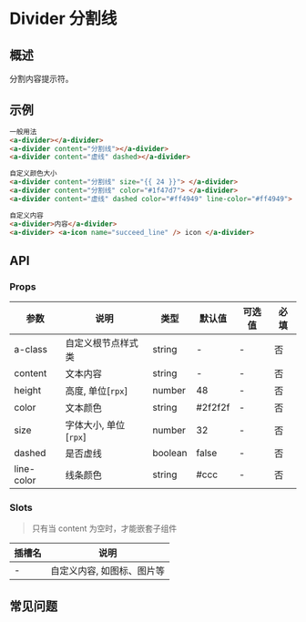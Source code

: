 # Divider 分割线

## 概述

分割内容提示符。

## 示例

```html
一般用法
<a-divider></a-divider>
<a-divider content="分割线"></a-divider>
<a-divider content="虚线" dashed></a-divider>

自定义颜色大小
<a-divider content="分割线" size="{{ 24 }}"> </a-divider>
<a-divider content="分割线" color="#1f47d7"> </a-divider>
<a-divider content="虚线" dashed color="#ff4949" line-color="#ff4949"> </a-divider>

自定义内容
<a-divider>内容</a-divider>
<a-divider> <a-icon name="succeed_line" /> icon </a-divider>
```

## API

### Props

| 参数       | 说明                  | 类型    | 默认值  | 可选值 | 必填 |
| ---------- | --------------------- | ------- | ------- | ------ | ---- |
| a-class    | 自定义根节点样式类    | string  | -       | -      | 否   |
| content    | 文本内容              | string  | -       | -      | 否   |
| height     | 高度, 单位[`rpx`]     | number  | 48      | -      | 否   |
| color      | 文本颜色              | string  | #2f2f2f | -      | 否   |
| size       | 字体大小, 单位[`rpx`] | number  | 32      | -      | 否   |
| dashed     | 是否虚线              | boolean | false   | -      | 否   |
| line-color | 线条颜色              | string  | #ccc    | -      | 否   |

### Slots

> 只有当 content 为空时，才能嵌套子组件

| 插槽名 | 说明                       |
| ------ | -------------------------- |
| -      | 自定义内容, 如图标、图片等 |

## 常见问题

